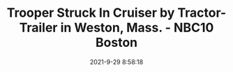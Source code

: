 ---
"title": "Trooper Struck In Cruiser by Tractor-Trailer in Weston, Mass. - NBC10 Boston"
"date": "2021-9-29 8:58:18"
"feed_name": "GOOGLENEWSCONSTRUCTION"
"feed_website": "https://news.google.com/search?q=construction%2Bincident&hl=en-US&gl=US&ceid=US:en"
"feed_rss": "https://news.google.com/rss/search?q=construction%2Bincident&hl=en-US&gl=US&ceid=US:en"
"link": "https://www.nbcboston.com/news/local/trooper-struck-in-cruiser-by-tractor-trailer-in-weston-mass/2503515/"
"source": "{'href': 'https://www.nbcboston.com', 'title': 'NBC10 Boston'}"
"file": "_posts/2021-1-1-c4e0f599068a283dedfdb2a01e61c0d9ab30ba07.md"
"accident": "0"
"drilling": "0"
"dead": "0"
"injured": "0"
"arrested": "0"
"where": "unknown site"
"causes": "unknown"
"place": "unknown place"
---
